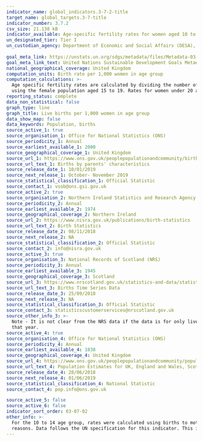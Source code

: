 ```yaml
---
indicator_name: global_indicators.3-7-2-title
target_name: global_targets.3-7-title
indicator_number: 3.7.2
csv_size: 21.138 kB
indicator_available: Age-specific fertility rates for women aged 10 to 14, 15 to 19 and under 20, 2000 to 2017
un_designated_tier: Tier I
un_custodian_agency: Department of Economic and Social Affairs (DESA), United Nations Population Fund (UNFPA)
  
goal_meta_link: https://unstats.un.org/sdgs/metadata/files/Metadata-03-07-02.pdf
goal_meta_link_text: United Nations Sustainable Development Goals Metadata (PDF 90.8 KB)
national_geographical_coverage: United Kingdom
computation_units: Birth rate per 1,000 women in age group
computation_calculations: >-
  Age specific fertility rates are calculated by dividing the number of live birth to mothers in each age group by the mid-year female population. Rates for women aged 10 to 14 are calculated using the female population aged 10 to 14, while rates for women aged 15 to 19 are calculated
  using the female population aged 15 to 19. Rates for women under 20 are calculated using the sum of the female population aged 10 to 14, and the sum of the female population aged 15 to 19.
reporting_status: complete
data_non_statistical: false
graph_type: line
graph_title: Live births per 1,000 women in age group
data_show_map: false
data_keywords: Population, births
source_active_1: true
source_organisation_1: Office for National Statistics (ONS)
source_periodicity_1: Annual
source_earliest_available_1: 2000
source_geographical_coverage_1: United Kingdom
source_url_1: https://www.ons.gov.uk/peoplepopulationandcommunity/birthsdeathsandmarriages/livebirths/datasets/birthsbyparentscharacteristics
source_url_text_1: Births by parents' characteristics
source_release_date_1: 10/01/2019
source_next_release_1: October- November 2019
source_statistical_classification_1: Official Statistic
source_contact_1: vsob@ons.gsi.gov.uk 
source_active_2: true
source_organisation_2: Northern Ireland Statistics and Research Agency (NISRA)
source_periodicity_2: Annual
source_earliest_available_2: 1974
source_geographical_coverage_2: Northern Ireland
source_url_2: https://www.nisra.gov.uk/publications/birth-statistics
source_url_text_2: Birth Statistics
source_release_date_2: 08/11/2018
source_next_release_2: NA
source_statistical_classification_2: Official Statistic
source_contact_2: info@nisra.gov.uk
source_active_3: true
source_organisation_3: National Records of Scotland (NRS)
source_periodicity_3: Annual
source_earliest_available_3: 1945
source_geographical_coverage_3: Scotland
source_url_3: https://www.nrscotland.gov.uk/statistics-and-data/statistics/statistics-by-theme/vital-events/births/births-time-series-data
source_url_text_3: Births Time Series Data
source_release_date_3: 25/09/2018
source_next_release_3: NA
source_statistical_classification_3: Official Statistic
source_contact_3: statisticscustomerservices@nrscotland.gov.uk
source_other_info_3: >-
  Note - It is not clear from the NRS data if the data is for only live births, or for live births and still births. The very small number of live births in Scotland where the age of the mother was not stated have been proportionately distributed across the ages based on Scottish data for
  that year.
source_active_4: true
source_organisation_4: Office for National Statistics (ONS)
source_periodicity_4: Annual
source_earliest_available_4: 1838
source_geographical_coverage_4: United Kingdom
source_url_4: https://www.ons.gov.uk/peoplepopulationandcommunity/populationandmigration/populationestimates/datasets/populationestimatesforukenglandandwalesscotlandandnorthernireland
source_url_text_4: Population Estimates for UK, England and Wales, Scotland and Northern Ireland
source_release_date_4: 28/06/2018
source_next_release_4: 01/06/2019
source_statistical_classification_4: National Statistic
source_contact_4: pop.info@ons.gov.uk 

source_active_5: false
source_active_6: false
indicator_sort_order: 03-07-02
other_info: >-
  For the 10 to 14 age group, rates were calculated using births to mothers aged 14 and under, as this was the most detailed data available, and therefore could potentially include births to mothers aged under 10. The potential number of these births cannot be revealed for confidentiality
  reasons. Data follows the UN specification for this indicator. This indicator has been identified in collaboration with topic experts.
---
```

